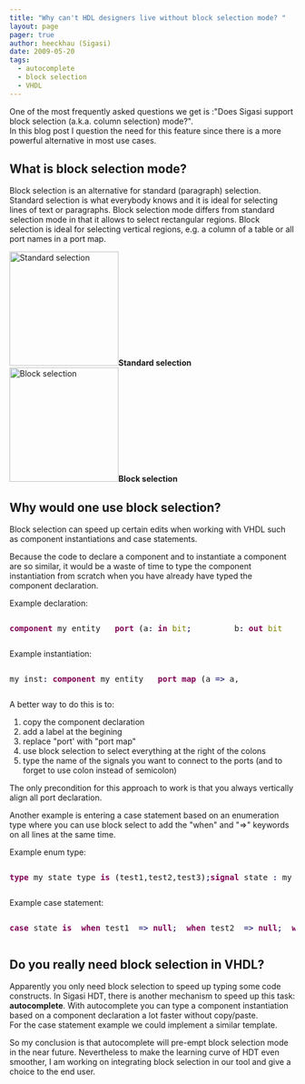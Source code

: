 ```yaml
---
title: "Why can't HDL designers live without block selection mode? "
layout: page 
pager: true
author: heeckhau (Sigasi)
date: 2009-05-20
tags: 
  - autocomplete
  - block selection
  - VHDL
---
```

<div class="content">
<p>One of the most frequently asked questions we get is :"Does Sigasi support block selection (a.k.a. column selection) mode?".<br/>In this blog post I question the need for this feature since there is a more powerful alternative in most use cases.</p><h2>What is block selection mode?</h2><p>Block selection is an alternative for standard (paragraph) selection. Standard selection is what everybody knows and it is ideal for selecting lines of text or paragraphs. Block selection mode differs from standard selection mode in that it allows to select rectangular regions.  Block selection is ideal for selecting vertical regions, e.g. a column of a table or all port names in a port map.</p><p><span class="inline inline-center"><img src="http://www.sigasi.com/sites/www.sigasi.com/files/images/regular_selection.img_assist_custom-192x201.png" alt="Standard selection" title="Standard selection" class="image image-img_assist_custom-192x201 " width="192" height="201"/><span class="caption"><strong>Standard selection</strong></span></span><br/><span class="inline inline-center"><img src="http://www.sigasi.com/sites/www.sigasi.com/files/images/block_selection.img_assist_custom-192x201.png" alt="Block selection" title="Block selection" class="image image-img_assist_custom-192x201 " width="192" height="201"/><span class="caption"><strong>Block selection</strong></span></span></p><h2>Why would one use block selection?</h2><p>Block selection can speed up certain edits when working with VHDL such as component instantiations and case statements.</p><p>Because the code to declare a component and to instantiate a component are so similar, it would be a waste of time to type the component instantiation from scratch when you have already have typed the component declaration.</p><p>Example declaration:</p><pre><div class="geshifilter"><pre class="vhdl geshifilter-vhdl" style="font-family:monospace;"><span style="color: #7f0055; font-weight: bold;">component</span> my_entity   <span style="color: #7f0055; font-weight: bold;">port</span> <span style="color: #000000;">(</span>a<span style="color: #000066;">:</span> <span style="color: #7f0055; font-weight: bold;">in</span> <span style="color: #808000;">bit</span><span style="color: #000066;">;</span>         b<span style="color: #000066;">:</span> <span style="color: #7f0055; font-weight: bold;">out</span> <span style="color: #808000;">bit</span>        <span style="color: #000000;">)</span><span style="color: #000066;">;</span><span style="color: #7f0055; font-weight: bold;">end</span> <span style="color: #7f0055; font-weight: bold;">component</span> my_entity<span style="color: #000066;">;</span></pre></div></pre><p>Example instantiation:</p><pre><div class="geshifilter"><pre class="vhdl geshifilter-vhdl" style="font-family:monospace;">my_inst<span style="color: #000066;">:</span> <span style="color: #7f0055; font-weight: bold;">component</span> my_entity   <span style="color: #7f0055; font-weight: bold;">port</span> <span style="color: #7f0055; font-weight: bold;">map</span> <span style="color: #000000;">(</span>a <span style="color: #000066;">=&gt;</span> a,             b <span style="color: #000066;">=&gt;</span> b	    <span style="color: #000000;">)</span><span style="color: #000066;">;</span></pre></div></pre><p>A better way to do this is to:</p><ol><li> copy the component declaration</li><li> add a label at the begining</li><li> replace "port' with "port map"</li><li> use block selection to select everything at the right of the colons</li><li> type the name of the signals you want to connect to the ports (and to forget to use colon instead of semicolon)</li></ol><p>The only precondition for this approach to work is that you always vertically align all port declaration.</p><p>Another example is entering a case statement based on an enumeration type where you can use block select to add the "when" and "=&gt;" keywords on all lines at the same time.</p><p>Example enum type:</p><pre><div class="geshifilter"><pre class="vhdl geshifilter-vhdl" style="font-family:monospace;"><span style="color: #7f0055; font-weight: bold;">type</span> my_state_type <span style="color: #7f0055; font-weight: bold;">is</span> <span style="color: #000000;">(</span>test1,test2,test3<span style="color: #000000;">)</span><span style="color: #000066;">;</span><span style="color: #7f0055; font-weight: bold;">signal</span> state <span style="color: #000066;">:</span> my_state_type<span style="color: #000066;">;</span></pre></div></pre><p>Example case statement:</p><pre><div class="geshifilter"><pre class="vhdl geshifilter-vhdl" style="font-family:monospace;"><span style="color: #7f0055; font-weight: bold;">case</span> state <span style="color: #7f0055; font-weight: bold;">is</span>  <span style="color: #7f0055; font-weight: bold;">when</span> test1  <span style="color: #000066;">=&gt;</span> <span style="color: #7f0055; font-weight: bold;">null</span><span style="color: #000066;">;</span>  <span style="color: #7f0055; font-weight: bold;">when</span> test2  <span style="color: #000066;">=&gt;</span> <span style="color: #7f0055; font-weight: bold;">null</span><span style="color: #000066;">;</span>  <span style="color: #7f0055; font-weight: bold;">when</span> test3  <span style="color: #000066;">=&gt;</span> <span style="color: #7f0055; font-weight: bold;">null</span><span style="color: #000066;">;</span><span style="color: #7f0055; font-weight: bold;">end</span> <span style="color: #7f0055; font-weight: bold;">case</span><span style="color: #000066;">;</span></pre></div></pre><h2>Do you really need block selection in VHDL?</h2><p>Apparently you only need block selection to speed up typing some code constructs. In Sigasi HDT, there is another mechanism to speed up this task: <strong>autocomplete</strong>. With autocomplete you can type a component instantiation based on a component declaration a lot faster without copy/paste.<br/>For the case statement example we could implement a similar template.</p><p>So my conclusion is that autocomplete will pre-empt block selection mode in the near future. Nevertheless to make the learning curve of HDT even smoother, I am working on integrating block selection in our tool and give a choice to the end user.</p>  </div>


